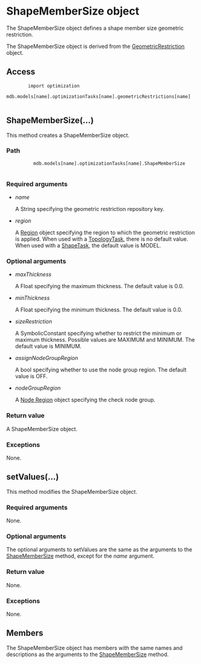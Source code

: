 # ShapeMemberSize object

The ShapeMemberSize object defines a shape member size geometric restriction.

The ShapeMemberSize object is derived from the [GeometricRestriction](https://help.3ds.com/2022/english/DSSIMULIA_Established/SIMACAEKERRefMap/simaker-c-geometricrestrictionpyc.htm?ContextScope=all) object.

## Access

```
        import optimization
        mdb.models[name].optimizationTasks[name].geometricRestrictions[name]
      
```

## ShapeMemberSize(...)



This method creates a ShapeMemberSize object.



### Path

```
          mdb.models[name].optimizationTasks[name].ShapeMemberSize
        
```

### Required arguments

- *name*

  A String specifying the geometric restriction repository key.

- *region*

  A [Region](https://help.3ds.com/2022/english/DSSIMULIA_Established/SIMACAEKERRefMap/simaker-c-regionpyc.htm?ContextScope=all) object specifying the region to which the geometric restriction is applied. When used with a [TopologyTask](https://help.3ds.com/2022/english/DSSIMULIA_Established/SIMACAEKERRefMap/simaker-c-topologytaskpyc.htm?ContextScope=all), there is no default value. When used with a [ShapeTask](https://help.3ds.com/2022/english/DSSIMULIA_Established/SIMACAEKERRefMap/simaker-c-shapetaskpyc.htm?ContextScope=all), the default value is MODEL.

### Optional arguments

- *maxThickness*

  A Float specifying the maximum thickness. The default value is 0.0.

- *minThickness*

  A Float specifying the minimum thickness. The default value is 0.0.

- *sizeRestriction*

  A SymbolicConstant specifying whether to restrict the minimum or maximum thickness. Possible values are MAXIMUM and MINIMUM. The default value is MINIMUM.

- *assignNodeGroupRegion*

  A bool specifying whether to use the node group region. The default value is OFF.

- *nodeGroupRegion*

  A [Node Region](https://help.3ds.com/2022/english/DSSIMULIA_Established/SIMACAEKERRefMap/simaker-c-regionpyc.htm?ContextScope=all) object specifying the check node group.

### Return value

A ShapeMemberSize object.

### Exceptions

None.



## setValues(...)



This method modifies the ShapeMemberSize object.



### Required arguments

None.

### Optional arguments

The optional arguments to setValues are the same as the arguments to the [ShapeMemberSize](https://help.3ds.com/2022/english/DSSIMULIA_Established/SIMACAEKERRefMap/simaker-c-shapemembersizepyc.htm?ContextScope=all#simaker-shapemembersizeshapemembersizepyc) method, except for the *name* argument.

### Return value

None.

### Exceptions

None.



## Members

The ShapeMemberSize object has members with the same names and descriptions as the arguments to the [ShapeMemberSize](https://help.3ds.com/2022/english/DSSIMULIA_Established/SIMACAEKERRefMap/simaker-c-shapemembersizepyc.htm?ContextScope=all#simaker-shapemembersizeshapemembersizepyc) method.